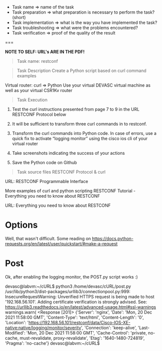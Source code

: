* Task name => name of the task
* Task preparation => what preparation is necessary to perform the task? (short)
* Task implementation => what is the way you have implemented the task?
* Task troubleshooting => what were the problems encountered?
* Task verification => proof of the quality of the result



===

**NOTE TO SELF: URL's ARE IN THE PDF!**

>Task name: restconf

>Task Description Create a Python script based on curl command examples

Virtual router: curl => Python Use your virtual DEVASC virtual machine as well as your virtual CSR1Kv router

>Task Execution

1. Test the curl instructions presented from page 7 to 9 in the URL RESTCONF Protocol below

2. It will be sufficient to transform three curl commands in to restconf.

3. Transform the curl commands into Python code. In case of errors, use a quick fix to activate “logging monitor” using the cisco ios cli of your virtual router

4. Take screenshots indicating the success of your actions

5. Save the Python code on Github

>Task source files RESTCONF Protocol & curl

URL: RESTCONF Programmable Interface

More examples of curl and python scripting RESTCONF Tutorial - Everything you need to know about RESTCONF

URL: Everything you need to know about RESTCONF





# Options



Well, that wasn't difficult. Some reading on https://docs.python-requests.org/en/latest/user/quickstart/#make-a-request

# Post

Ok, after enabling the logging monitor, the POST.py script works :)

devasc@labvm:~/cURL$ python3 /home/devasc/cURL/post.py
/usr/lib/python3/dist-packages/urllib3/connectionpool.py:999: InsecureRequestWarning: Unverified HTTPS request is being made to host '192.168.56.101'. Adding certificate verification is strongly advised. See: https://urllib3.readthedocs.io/en/latest/advanced-usage.html#ssl-warnings
  warnings.warn(
<Response [201]>
{'Server': 'nginx', 'Date': 'Mon, 20 Dec 2021 11:58:00 GMT', 'Content-Type': 'text/html', 'Content-Length': '0', 'Location': 'https://192.168.56.101/restconf/data/Cisco-IOS-XE-native:native/logging/monitor/severity', 'Connection': 'keep-alive', 'Last-Modified': 'Mon, 20 Dec 2021 11:58:00 GMT', 'Cache-Control': 'private, no-cache, must-revalidate, proxy-revalidate', 'Etag': '1640-1480-724819', 'Pragma': 'no-cache'}
devasc@labvm:~/cURL$ 



